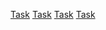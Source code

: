 
<link rel="preload" as="style" href="https://actwu.github.io/md.css" />
<link rel="stylesheet" href="https://actwu.github.io/md.css" />

[Task](part/task.md) [Task](part/task.md) [Task](part/task.md) [Task](part/task.md)

<link rel='preload' as="script" href='https://iselang.github.io/num.js'>

<script src="https://iselang.github.io/num.js"> </script>

<script>
app('Test');
fav('https://ise.web.app/icon/2.png');
</script>
